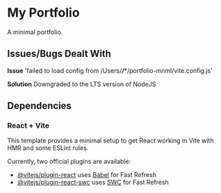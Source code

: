 # My Portfolio

A minimal portfolio.

## Issues/Bugs Dealt With

**Issue** 'failed to load config from /Users/*****/******/portfolio-mnml/vite.config.js'

**Solution** Downgraded to the LTS version of NodeJS



## Dependencies

### React + Vite

This template provides a minimal setup to get React working in Vite with HMR and some ESLint rules.

Currently, two official plugins are available:

- [@vitejs/plugin-react](https://github.com/vitejs/vite-plugin-react/blob/main/packages/plugin-react/README.md) uses [Babel](https://babeljs.io/) for Fast Refresh
- [@vitejs/plugin-react-swc](https://github.com/vitejs/vite-plugin-react-swc) uses [SWC](https://swc.rs/) for Fast Refresh
